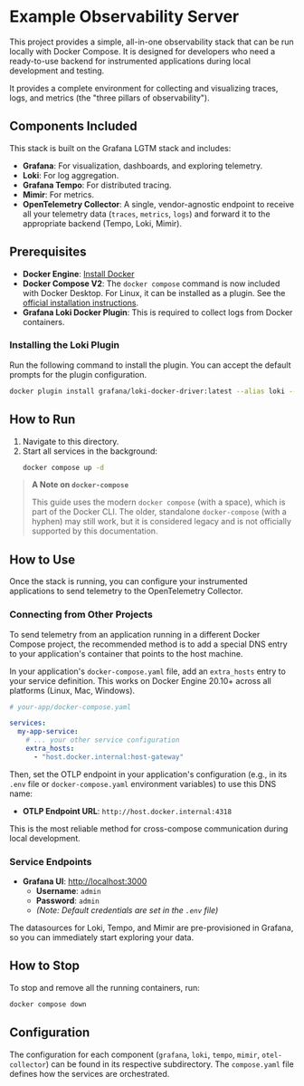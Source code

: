 # Example Observability Server

This project provides a simple, all-in-one observability stack that can be run locally with Docker Compose. It is designed for developers who need a ready-to-use backend for instrumented applications during local development and testing.

It provides a complete environment for collecting and visualizing traces, logs, and metrics (the "three pillars of observability").

## Components Included

This stack is built on the Grafana LGTM stack and includes:

-   **Grafana**: For visualization, dashboards, and exploring telemetry.
-   **Loki**: For log aggregation.
-   **Grafana Tempo**: For distributed tracing.
-   **Mimir**: For metrics.
-   **OpenTelemetry Collector**: A single, vendor-agnostic endpoint to receive all your telemetry data (`traces`, `metrics`, `logs`) and forward it to the appropriate backend (Tempo, Loki, Mimir).

## Prerequisites

-   **Docker Engine**: [Install Docker](https://docs.docker.com/engine/install/)
-   **Docker Compose V2**: The `docker compose` command is now included with Docker Desktop. For Linux, it can be installed as a plugin. See the [official installation instructions](https://docs.docker.com/compose/install/).
-   **Grafana Loki Docker Plugin**: This is required to collect logs from Docker containers.

### Installing the Loki Plugin

Run the following command to install the plugin. You can accept the default prompts for the plugin configuration.

```sh
docker plugin install grafana/loki-docker-driver:latest --alias loki --grant-all-permissions
```

## How to Run

1.  Navigate to this directory.
2.  Start all services in the background:
    ```sh
    docker compose up -d
    ```

> **A Note on `docker-compose`**
>
> This guide uses the modern `docker compose` (with a space), which is part of the Docker CLI. The older, standalone `docker-compose` (with a hyphen) may still work, but it is considered legacy and is not officially supported by this documentation.

## How to Use

Once the stack is running, you can configure your instrumented applications to send telemetry to the OpenTelemetry Collector.

### Connecting from Other Projects

To send telemetry from an application running in a different Docker Compose project, the recommended method is to add a special DNS entry to your application's container that points to the host machine.

In your application's `docker-compose.yaml` file, add an `extra_hosts` entry to your service definition. This works on Docker Engine 20.10+ across all platforms (Linux, Mac, Windows).

```yaml
# your-app/docker-compose.yaml

services:
  my-app-service:
    # ... your other service configuration
    extra_hosts:
      - "host.docker.internal:host-gateway"
```

Then, set the OTLP endpoint in your application's configuration (e.g., in its `.env` file or `docker-compose.yaml` environment variables) to use this DNS name:

-   **OTLP Endpoint URL**: `http://host.docker.internal:4318`

This is the most reliable method for cross-compose communication during local development.

### Service Endpoints

-   **Grafana UI**: [http://localhost:3000](http://localhost:3000)
    -   **Username**: `admin`
    -   **Password**: `admin`
    -   *(Note: Default credentials are set in the `.env` file)*

The datasources for Loki, Tempo, and Mimir are pre-provisioned in Grafana, so you can immediately start exploring your data.

## How to Stop

To stop and remove all the running containers, run:

```sh
docker compose down
```

## Configuration

The configuration for each component (`grafana`, `loki`, `tempo`, `mimir`, `otel-collector`) can be found in its respective subdirectory. The `compose.yaml` file defines how the services are orchestrated.
